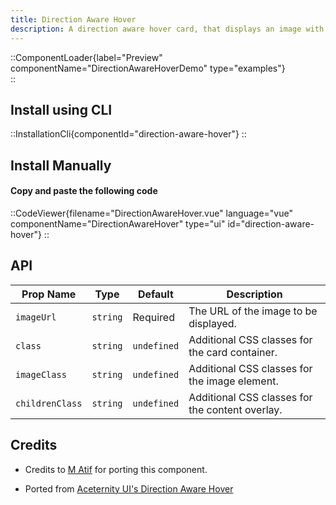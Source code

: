 ```yaml
---
title: Direction Aware Hover
description: A direction aware hover card, that displays an image with dynamic hover effects and customizable content overlay.
---
```


::ComponentLoader{label="Preview" componentName="DirectionAwareHoverDemo" type="examples"}  
::

## Install using CLI

::InstallationCli{componentId="direction-aware-hover"}
::

## Install Manually

#### Copy and paste the following code

::CodeViewer{filename="DirectionAwareHover.vue" language="vue" componentName="DirectionAwareHover" type="ui" id="direction-aware-hover"}
::

## API

| Prop Name       | Type     | Default     | Description                                     |
| --------------- | -------- | ----------- | ----------------------------------------------- |
| `imageUrl`      | `string` | Required    | The URL of the image to be displayed.           |
| `class`         | `string` | `undefined` | Additional CSS classes for the card container.  |
| `imageClass`    | `string` | `undefined` | Additional CSS classes for the image element.   |
| `childrenClass` | `string` | `undefined` | Additional CSS classes for the content overlay. |

## Credits

- Credits to [M Atif](https://github.com/atif0075) for porting this component.

- Ported from [Aceternity UI's Direction Aware Hover](https://ui.aceternity.com/components/direction-aware-hover)
